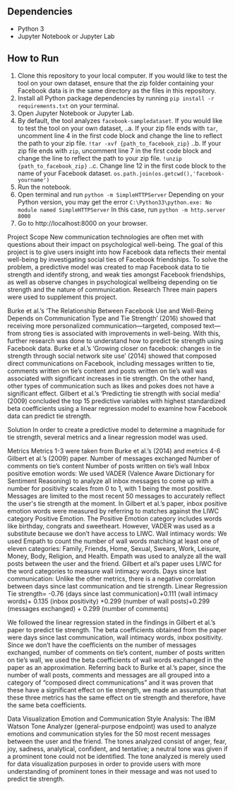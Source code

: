 ## Dependencies
- Python 3
- Jupyter Notebook or Jupyter Lab

## How to Run
1. Clone this repository to your local computer. If you would like to test the tool on your own dataset, ensure that the zip folder containing your Facebook data is in the same directory as the files in this repository. 
2. Install all Python package dependencies by running `pip install -r requirements.txt` on your terminal. 
3. Open Jupyter Notebook or Jupyter Lab.
4. By default, the tool analyzes `facebook-sampledataset`. If you would like to test the tool on your own dataset,
..a. If your zip file ends with `tar`, uncomment line 4 in the first code block and change the line to reflect the path to your zip file. 
`!tar -xvf {path_to_facebook_zip}`
..b. If your zip file ends with `zip`, uncomment line 7 in the first code block and change the line to reflect the path to your zip file. 
`!unzip {path_to_facebook_zip}`
..c. Change line 12 in the first code block to the name of your Facebook dataset. `os.path.join(os.getcwd(),'facebook-yourname')`
5. Run the notebook. 
6. Open terminal and run 
`python -m SimpleHTTPServer`
Depending on your Python version, you may get the error 
`C:\Python33\python.exe: No module named SimpleHTTPServer`
In this case, run
`python -m http.server 8000`
7. Go to http://localhost:8000 on your browser.



Project Scope
New communication technologies are often met with questions about their impact on psychological well-being. The goal of this project is to give users insight into how Facebook data reflects their mental well-being by investigating social ties of Facebook friendships. To solve the problem, a predictive model was created to map Facebook data to tie strength and identify strong, and weak ties amongst Facebook friendships, as well as observe changes in psychological wellbeing depending on tie strength and the nature of communication.
Research
Three main papers were used to supplement this project. 


Burke et al.’s ‘The Relationship Between Facebook Use and Well-Being Depends on Communication Type and Tie Strength’ (2016) showed that receiving more personalized communication—targeted, composed text—from strong ties is associated with improvements in well-being. With this, further research was done to understand how to predict tie strength using Facebook data.
Burke et al.’s ‘Growing closer on facebook: changes in tie strength through social network site use’ (2014) showed that composed direct communications on Facebook, including messages written to tie, comments written on tie’s content and posts written on tie’s wall was associated with significant increases in tie strength. On the other hand, other types of communication such as likes and pokes does not have a significant effect.
Gilbert et al.’s ‘Predicting tie strength with social media’ (2009) concluded the top 15 predictive variables with highest standardized beta coefficients using a linear regression model to examine how Facebook data can predict tie strength. 

Solution
In order to create a predictive model to determine a magnitude for tie strength, several metrics and a linear regression model was used.

Metrics
Metrics 1-3 were taken from Burke et al.’s (2014) and metrics 4-6 Gilbert et al.’s (2009) paper. 
Number of messages exchanged 
Number of comments on tie’s content
Number of posts written on tie’s wall
Inbox positive emotion words: We used VADER (Valence Aware Dictionary for Sentiment Reasoning) to analyze all inbox messages to come up with a number for positivity scales from 0 to 1, with 1 being the most positive. Messages are limited to the most recent 50 messages to accurately reflect the user's tie strength at the moment. 
In Gilbert et al.’s paper, inbox positive emotion words were measured by referring to matches against the LIWC category Positive Emotion. The Positive Emotion category includes words like birthday, congrats and sweetheart. However, VADER was used as a substitute because we don’t have access to LIWC.
Wall intimacy words: We used Empath to count the number of wall words matching at least one of eleven categories: Family, Friends, Home, Sexual, Swears, Work, Leisure, Money, Body, Religion, and Health. Empath was used to analyze all the wall posts between the user and the friend.
Gilbert et al’s paper uses LIWC for the word categories to measure wall intimacy words.
Days since last communication: Unlike the other metrics, there is a negative correlation between days since last communication and tie strength.
Linear Regression
Tie strength= -0.76 (days since last communication)+0.111 (wall intimacy words)+
0.135 (inbox positivity) +0.299 (number of wall posts)+0.299 (messages exchanged) +
0.299 (number of comments)

We followed the linear regression stated in the findings in Gilbert et al.’s paper to predict tie strength. The beta coefficients obtained from the paper were days since last communication, wall intimacy words, inbox positivity. Since we don’t have the coefficients on the number of messages exchanged, number of comments on tie’s content, number of posts written on tie’s wall, we used the beta coefficients of wall words exchanged in the paper as an approximation. Referring back to Burke et al.’s  paper, since the number of wall posts, comments and messages are all grouped into a category of “composed direct communications” and it was proven that these have a significant effect on tie strength, we made an assumption that these three metrics has the same effect on tie strength and therefore, have the same beta coefficients.

Data Visualization
Emotion and Communication Style Analysis: The IBM Watson Tone Analyzer (general-purpose endpoint) was used to analyze emotions and communication styles for the 50 most recent messages between the user and the friend. The tones analyzed consist of anger, fear, joy, sadness, analytical, confident, and tentative; a neutral tone was given if a prominent tone could not be identified. The tone analyzed is merely used for data visualization purposes in order to provide users with more understanding of prominent tones in their message and was not used to predict tie strength.

